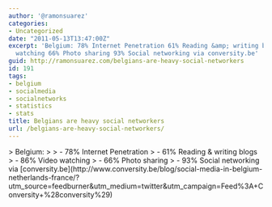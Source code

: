 ```yaml
---
author: '@ramonsuarez'
categories:
- Uncategorized
date: "2011-05-13T13:47:00Z"
excerpt: 'Belgium: 78% Internet Penetration 61% Reading &amp; writing blogs 86% Video
  watching 66% Photo sharing 93% Social networking via conversity.be'
guid: http://ramonsuarez.com/belgians-are-heavy-social-networkers
id: 191
tags:
- belgium
- socialmedia
- socialnetworks
- statistics
- stats
title: Belgians are heavy social networkers
url: /belgians-are-heavy-social-networkers/
---
```


<div class="posterous_bookmarklet_entry">> Belgium:
> 
> - 78% Internet Penetration
> - 61% Reading &amp; writing blogs
> - 86% Video watching
> - 66% Photo sharing
> - 93% Social networking

<div class="posterous_quote_citation">via [conversity.be](http://www.conversity.be/blog/social-media-in-belgium-netherlands-france/?utm_source=feedburner&utm_medium=twitter&utm_campaign=Feed%3A+Conversity+%28conversity%29)</div><div></div></div>